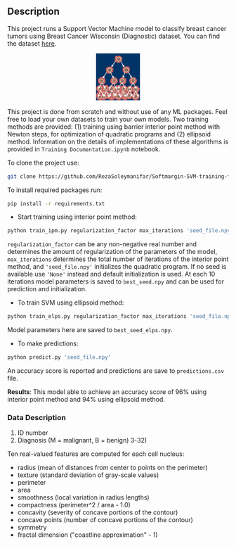 ## Description

This project runs a Support Vector Machine model to classify breast cancer tumors using Breast Cancer Wisconsin (Diagnostic) dataset. You can find the dataset 
[here](https://archive.ics.uci.edu/ml/datasets/Breast+Cancer+Wisconsin+(Diagnostic)).

<!--- <a href="http://tensorlayer.readthedocs.io">--->
<div align="center">
	<img src="data.jpeg" width="20%" height="20%"/>
</div>
</a>


This project is done from scratch and without use of any ML packages. Feel free to load your own datasets to train your own models. Two training methods are provided: (1) training using barrier interior point method with Newton steps, for optimization of quadratic programs and (2) ellipsoid method. Information on the details of implementations of these algorithms is provided in `Training Documentation.ipynb` notebook.

To clone the project use:
```bash
git clone https://github.com/RezaSoleymanifar/Softmargin-SVM-training-from-scratch.git
```

To install required packages run:

```bash
pip install -r requirements.txt
```

- Start training using interior point method:

```bash
python train_ipm.py regularization_factor max_iterations 'seed_file.npy'
```
`regularization_factor` can be any non-negative real number and determines the amount of regularization of the parameters of the model, `max_iterations` determines the total number of iterations of the interior point method, and `'seed_file.npy'` initializes the quadratic program. If no seed is available use `'None'` instead and default initialization is used. At each 10 iterations model parameters is saved to `best_seed.npy` and can be used for prediction and initialization.

- To train SVM using ellipsoid method:
```bash
python train_elps.py regularization_factor max_iterations 'seed_file.npy'
```

Model parameters here are saved to `best_seed_elps.npy`.

- To make predictions:

```bash
python predict.py 'seed_file.npy'
```
An accuracy score is reported and predictions are save to `predictions.csv` file.

__Results__: This model able to achieve an accuracy score of 96% using interior point method and 94% using ellipsoid method.

### Data Description


1) ID number 
2) Diagnosis (M = malignant, B = benign) 
3-32) 

Ten real-valued features are computed for each cell nucleus: 

- radius (mean of distances from center to points on the perimeter) 
- texture (standard deviation of gray-scale values) 
- perimeter 
- area 
- smoothness (local variation in radius lengths) 
- compactness (perimeter^2 / area - 1.0) 
- concavity (severity of concave portions of the contour) 
- concave points (number of concave portions of the contour) 
- symmetry 
- fractal dimension ("coastline approximation" - 1)
